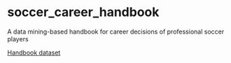 # soccer_career_handbook
A data mining-based handbook for career decisions of professional soccer players 

[Handbook dataset](https://docs.google.com/spreadsheets/d/1m7b-nmyUWFZotk7q4TgX8Gwm0kCQ92ta/edit?usp=sharing&ouid=100438578617681991064&rtpof=true&sd=true)

